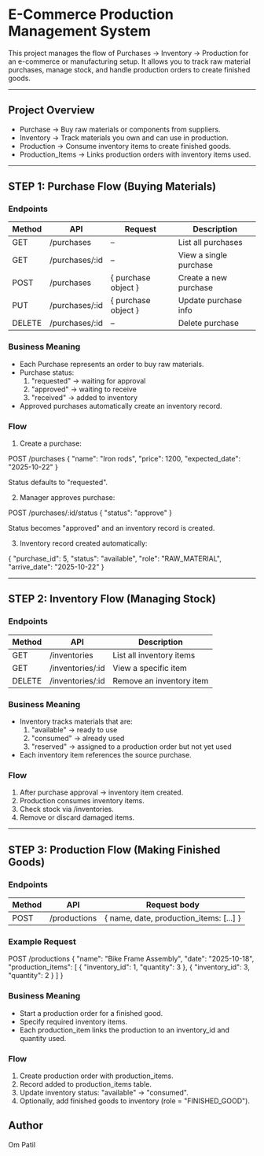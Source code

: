# E-Commerce Production Management System

This project manages the flow of Purchases → Inventory → Production for an e-commerce or manufacturing setup. It allows you to track raw material purchases, manage stock, and handle production orders to create finished goods.

---

## Project Overview

- Purchase → Buy raw materials or components from suppliers.
- Inventory → Track materials you own and can use in production.
- Production → Consume inventory items to create finished goods.
- Production_Items → Links production orders with inventory items used.

---

## STEP 1: Purchase Flow (Buying Materials)

### Endpoints

Method | API | Request | Description
------ | --- | ------- | -----------
GET | /purchases | – | List all purchases
GET | /purchases/:id | – | View a single purchase
POST | /purchases | { purchase object } | Create a new purchase
PUT | /purchases/:id | { purchase object } | Update purchase info
DELETE | /purchases/:id | – | Delete purchase

### Business Meaning

- Each Purchase represents an order to buy raw materials.
- Purchase status:
  1. "requested" → waiting for approval
  2. "approved" → waiting to receive
  3. "received" → added to inventory
- Approved purchases automatically create an inventory record.

### Flow

1. Create a purchase:

POST /purchases
{
  "name": "Iron rods",
  "price": 1200,
  "expected_date": "2025-10-22"
}

Status defaults to "requested".

2. Manager approves purchase:

POST /purchases/:id/status
{
  "status": "approve"
}

Status becomes "approved" and an inventory record is created.

3. Inventory record created automatically:

{
  "purchase_id": 5,
  "status": "available",
  "role": "RAW_MATERIAL",
  "arrive_date": "2025-10-22"
}

---

## STEP 2: Inventory Flow (Managing Stock)

### Endpoints

Method | API | Description
------ | --- | -----------
GET | /inventories | List all inventory items
GET | /inventories/:id | View a specific item
DELETE | /inventories/:id | Remove an inventory item

### Business Meaning

- Inventory tracks materials that are:
  1. "available" → ready to use
  2. "consumed" → already used
  3. "reserved" → assigned to a production order but not yet used
- Each inventory item references the source purchase.

### Flow

1. After purchase approval → inventory item created.
2. Production consumes inventory items.
3. Check stock via /inventories.
4. Remove or discard damaged items.

---

## STEP 3: Production Flow (Making Finished Goods)

### Endpoints

Method | API | Request body
------ | --- | -----------
POST | /productions | { name, date, production_items: [...] }

### Example Request

POST /productions
{
  "name": "Bike Frame Assembly",
  "date": "2025-10-18",
  "production_items": [
    { "inventory_id": 1, "quantity": 3 },
    { "inventory_id": 3, "quantity": 2 }
  ]
}

### Business Meaning

- Start a production order for a finished good.
- Specify required inventory items.
- Each production_item links the production to an inventory_id and quantity used.

### Flow

1. Create production order with production_items.
2. Record added to production_items table.
3. Update inventory status: "available" → "consumed".
4. Optionally, add finished goods to inventory (role = "FINISHED_GOOD").


## Author

Om Patil
